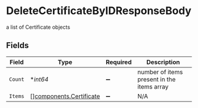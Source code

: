 # DeleteCertificateByIDResponseBody

a list of Certificate objects


## Fields

| Field                                                              | Type                                                               | Required                                                           | Description                                                        |
| ------------------------------------------------------------------ | ------------------------------------------------------------------ | ------------------------------------------------------------------ | ------------------------------------------------------------------ |
| `Count`                                                            | **int64*                                                           | :heavy_minus_sign:                                                 | number of items present in the items array                         |
| `Items`                                                            | [][components.Certificate](../../models/components/certificate.md) | :heavy_minus_sign:                                                 | N/A                                                                |